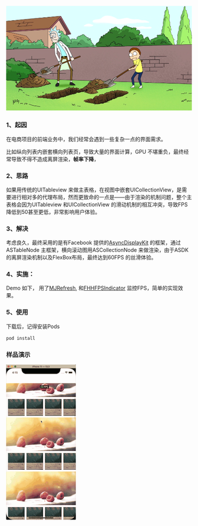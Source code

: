 ![](/images/ram.png)

### 1、起因

在电商项目的前端业务中，我们经常会遇到一些复杂一点的界面需求。

比如纵向列表内嵌套横向列表页，导致大量的界面计算，GPU 不堪重负，最终经常导致不得不造成离屏渲染，**帧率下降**，

### 2、思路
如果用传统的UITableview 来做主表格，在视图中嵌套UICollectionView，是需要进行相对多的代理布局，然而更致命的一点是——由于渲染的机制问题，整个主表格会因为UITableview 和UICollectionView 的滑动机制的相互冲突，导致FPS降低到50甚至更低，非常影响用户体验。

### 3、解决
考虑良久，最终采用的是有Facebook 提供的[AsyncDisplayKit](https://github.com/texturegroup/texture) 的框架，通过ASTableNode 主框架，横向滚动图用ASCollectionNode 来做渲染，由于ASDK的离屏渲染机制以及FlexBox布局，最终达到60FPS 的丝滑体验。

### 4、实施：
Demo 如下， 用了[MJRefresh](https://github.com/CoderMJLee/MJRefresh), 和[FHHFPSIndicator](https://github.com/002and001/FHHFPSIndicator) 监控FPS，简单的实现效果。

### 5、使用

下载后，记得安装Pods

```bash
pod install
```





### 样品演示

![](/images/scroll.gif)
